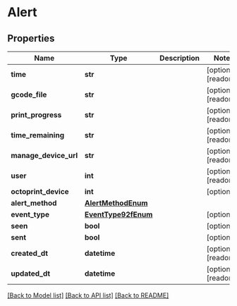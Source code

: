 # Alert

## Properties
Name | Type | Description | Notes
------------ | ------------- | ------------- | -------------
**time** | **str** |  | [optional] [readonly] 
**gcode_file** | **str** |  | [optional] [readonly] 
**print_progress** | **str** |  | [optional] [readonly] 
**time_remaining** | **str** |  | [optional] [readonly] 
**manage_device_url** | **str** |  | [optional] [readonly] 
**user** | **int** |  | [optional] [readonly] 
**octoprint_device** | **int** |  | [optional] 
**alert_method** | [**AlertMethodEnum**](AlertMethodEnum.md) |  | 
**event_type** | [**EventType92fEnum**](EventType92fEnum.md) |  | [optional] 
**seen** | **bool** |  | [optional] 
**sent** | **bool** |  | [optional] 
**created_dt** | **datetime** |  | [optional] [readonly] 
**updated_dt** | **datetime** |  | [optional] [readonly] 

[[Back to Model list]](../README.md#documentation-for-models) [[Back to API list]](../README.md#documentation-for-api-endpoints) [[Back to README]](../README.md)


